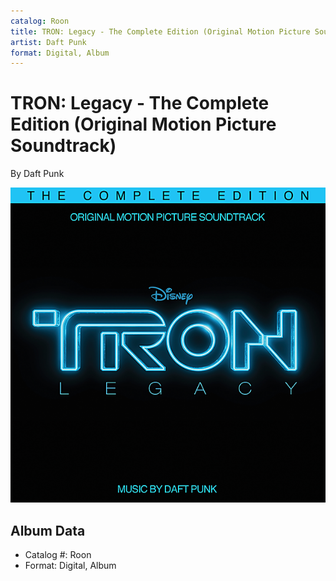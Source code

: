 ```yaml
---
catalog: Roon
title: TRON: Legacy - The Complete Edition (Original Motion Picture Soundtrack)
artist: Daft Punk
format: Digital, Album
---
```


# TRON: Legacy - The Complete Edition (Original Motion Picture Soundtrack)

By Daft Punk

![](../../assets/albumcovers/Daft_Punk-TRON-_Legacy_-_The_Complete_Edition_Original_Motion_Picture_Soundtrack.png)

## Album Data

- Catalog #: Roon
- Format: Digital, Album

